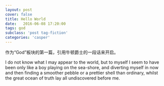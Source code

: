 ```yaml
---
layout: post
cover: false
title: Hello World
date:   2016-06-08 17:20:00
tags: god
subclass: 'post tag-fiction'
categories: 'casper'
---
```


作为“God”板块的第一篇，引用牛顿爵士的一段话来开启。

I do not know what I may appear to the world, but to myself I seem to have been only like a boy playing on the sea-shore, and diverting myself in now and then finding a smoother pebble or a prettier shell than ordinary, whilst the great ocean of truth lay all undiscovered before me.  




